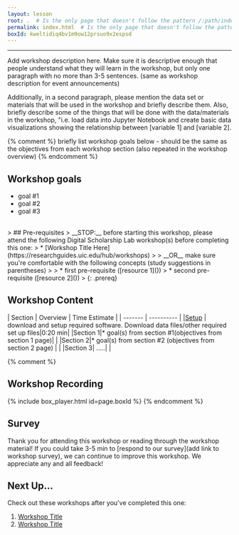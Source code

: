 ```yaml
---
layout: lesson
root: .  # Is the only page that doesn't follow the pattern /:path/index.html
permalink: index.html  # Is the only page that doesn't follow the pattern /:path/index.html
boxId: kweltidiq4bv1m9ow12prsuo9x2espsd
---
```



-------------------------------------------
Add workshop description here. Make sure it is descriptive enough that people understand what they will learn in the workshop, but only one paragraph with no more than 3-5 sentences. (same as workshop description for event announcements)

Additionally, in a second paragraph, please mention the data set or materials that will be used in the workshop and briefly describe them. Also, briefly describe some of the things that will be done with the data/materials in the workshop, "i.e. load data into Jupyter Notebook and create basic data visualizations showing the relationship between [variable 1] and [variable 2].

{% comment %} briefly list workshop goals below - should be the same as the objectives from each workshop section (also repeated in the workshop overview) {% endcomment %}

## Workshop goals
- goal #1
- goal #2
- goal #3  

<br>
> ## Pre-requisites
> __STOP:__ before starting this workshop, please attend the following Digital Scholarship Lab workshop(s) before completing this one:
> * [Workshop Title Here](https://researchguides.uic.edu/hub/workshops)  
>   
> __OR__ make sure you're comfortable with the following concepts (study suggestions in parentheses)  
> 
> * first pre-requisite ([resource 1]())
> * second pre-requisite ([resource 2]())
> 
{: .prereq}


## Workshop Content 

| Section    | Overview | Time Estimate |
| ------- | ---------- |
|[Setup](https://uic-library.github.io/workshop-template/00-setup/index.html)    | download and setup required software. Download data files/other required set up files|0:20 min|
|Section 1|* goal(s) from section #1(objectives from section 1 page)| | 
|Section 2|* goal(s) from section #2 (objectives from section 2 page) | | 
|Section 3| .....| | 

{% comment %}
## Workshop Recording

{% include box_player.html id=page.boxId %}
{% endcomment %}

## Survey

Thank you for attending this workshop or reading through the workshop material! If you could take 3-5 min to [respond to our survey](add link to workshop survey), we can continue to improve this workshop. We appreciate any and all feedback!


## Next Up...
Check out these workshops after you've completed this one:
1. [Workshop Title]()
2. [Workshop Title]()

